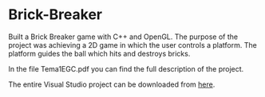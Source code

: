 # Brick-Breaker
Built a Brick Breaker game with C++ and OpenGL. The purpose of the project was achieving a 2D game in which the user controls a platform. The platform guides the ball which hits and destroys bricks. 

In the file Tema1EGC.pdf you can find the full description of the project.

The entire Visual Studio project can be downloaded from [here](https://drive.google.com/open?id=1WeDuNq5cYtpiAWJi5urAagjVZh2ojl_b).
